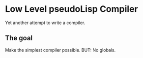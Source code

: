 # Low Level pseudoLisp Compiler

Yet another attempt to write a compiler.

## The goal

Make the simplest compiler possible. BUT: No globals.
